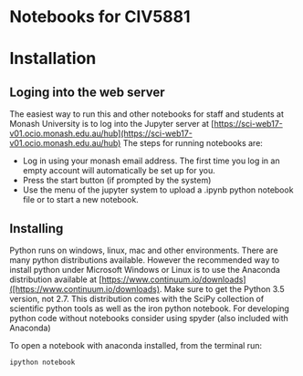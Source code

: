 # Notebooks for CIV5881

# Installation

## Loging into the web server

The easiest way to run this and other notebooks for staff and students at Monash University is to log into the Jupyter server at [https://sci-web17-v01.ocio.monash.edu.au/hub](https://sci-web17-v01.ocio.monash.edu.au/hub) The steps for running notebooks are:

* Log in using your monash email address. The first time you log in an empty account will automatically be set up for you.
* Press the start button (if prompted by the system)
* Use the menu of the jupyter system to upload a .ipynb python notebook file or to start a new notebook.


## Installing

Python runs on windows, linux, mac and other environments. 
There are many python distributions available. However the recommended way to install python under Microsoft Windows or Linux is to use the Anaconda distribution available at [https://www.continuum.io/downloads]([https://www.continuum.io/downloads). 
Make sure to get the Python 3.5 version, not 2.7. 
This distribution comes with the SciPy collection of scientific python tools as well as the iron python notebook. 
For developing python code without notebooks consider using spyder (also included with Anaconda)

To open a notebook with anaconda installed, from the terminal run:

```
ipython notebook
```
